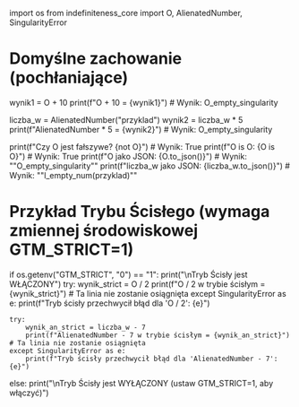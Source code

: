 import os
from indefiniteness_core import O, AlienatedNumber, SingularityError

# Domyślne zachowanie (pochłaniające)
wynik1 = O + 10
print(f"O + 10 = {wynik1}")  # Wynik: O_empty_singularity

liczba_w = AlienatedNumber("przyklad")
wynik2 = liczba_w * 5
print(f"AlienatedNumber * 5 = {wynik2}")  # Wynik: O_empty_singularity

print(f"Czy O jest fałszywe? {not O}")  # Wynik: True
print(f"O is O: {O is O}")             # Wynik: True
print(f"O jako JSON: {O.to_json()}") # Wynik: "\"O_empty_singularity\""
print(f"liczba_w jako JSON: {liczba_w.to_json()}") # Wynik: "\"l_empty_num(przyklad)\""

# Przykład Trybu Ścisłego (wymaga zmiennej środowiskowej GTM_STRICT=1)
if os.getenv("GTM_STRICT", "0") == "1":
    print("\nTryb Ścisły jest WŁĄCZONY")
    try:
        wynik_strict = O / 2
        print(f"O / 2 w trybie ścisłym = {wynik_strict}") # Ta linia nie zostanie osiągnięta
    except SingularityError as e:
        print(f"Tryb ścisły przechwycił błąd dla 'O / 2': {e}")

    try:
        wynik_an_strict = liczba_w - 7
        print(f"AlienatedNumber - 7 w trybie ścisłym = {wynik_an_strict}") # Ta linia nie zostanie osiągnięta
    except SingularityError as e:
        print(f"Tryb ścisły przechwycił błąd dla 'AlienatedNumber - 7': {e}")
else:
    print("\nTryb Ścisły jest WYŁĄCZONY (ustaw GTM_STRICT=1, aby włączyć)")
